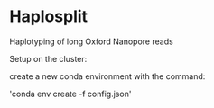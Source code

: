 # Haplosplit
Haplotyping of long Oxford Nanopore reads


Setup on the cluster:

create a new conda environment with the command:

'conda env create -f config.json'
